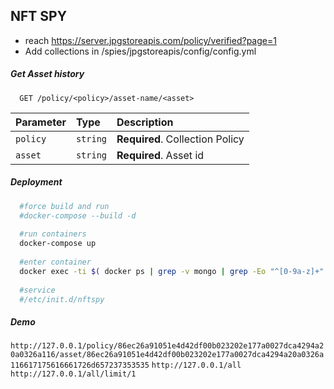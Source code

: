 ## NFT SPY
* reach https://server.jpgstoreapis.com/policy/verified?page=1
* Add collections in /spies/jpgstoreapis/config/config.yml

##### Get Asset history
```http
  GET /policy/<policy>/asset-name/<asset>
```


| Parameter | Type     | Description                       |
| :-------- | :------- | :-------------------------------- |
| `policy`  | `string` | **Required**. Collection Policy   |
| `asset`   | `string` | **Required**. Asset id            |

##### Deployment

```bash
  #force build and run
  #docker-compose --build -d
  
  #run containers
  docker-compose up
  
  #enter container
  docker exec -ti $( docker ps | grep -v mongo | grep -Eo "^[0-9a-z]+" ) /bin/bash
  
  #service
  #/etc/init.d/nftspy
```

##### Demo
```http://127.0.0.1/policy/86ec26a91051e4d42df00b023202e177a0027dca4294a20a0326a116/asset/86ec26a91051e4d42df00b023202e177a0027dca4294a20a0326a116617175616661726d657237353535```
```http://127.0.0.1/all```
```http://127.0.0.1/all/limit/1```